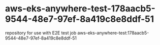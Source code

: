 # aws-eks-anywhere-test-178aacb5-9544-48e7-97ef-8a419c8e8ddf-51
repository for use with E2E test job aws-eks-anywhere-test:178aacb5-9544-48e7-97ef-8a419c8e8ddf-51
